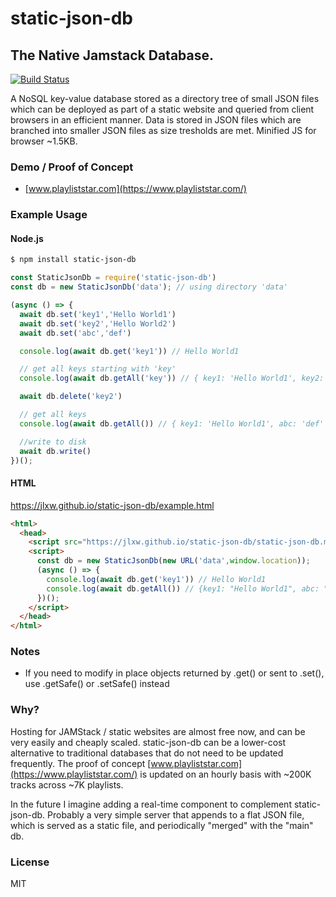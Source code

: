 

# static-json-db
## The Native Jamstack Database.
[![Build Status](https://github.com/jlxw/static-json-db/workflows/Test/badge.svg)](https://github.com/jlxw/static-json-db/actions?query=workflow%3ATest)

A NoSQL key-value database stored as a directory tree of small JSON files which can be deployed as part of a static website and queried from client browsers in an efficient manner. Data is stored in JSON files which are branched into smaller JSON files as size tresholds are met. Minified JS for browser ~1.5KB.

### Demo / Proof of Concept
  - [www.playliststar.com](https://www.playliststar.com/)

### Example Usage

#### Node.js
```sh
$ npm install static-json-db
```

```js
const StaticJsonDb = require('static-json-db')
const db = new StaticJsonDb('data'); // using directory 'data'

(async () => {
  await db.set('key1','Hello World1')
  await db.set('key2','Hello World2')
  await db.set('abc','def')

  console.log(await db.get('key1')) // Hello World1

  // get all keys starting with 'key'
  console.log(await db.getAll('key')) // { key1: 'Hello World1', key2: 'Hello World2' }

  await db.delete('key2')

  // get all keys
  console.log(await db.getAll()) // { key1: 'Hello World1', abc: 'def' }

  //write to disk
  await db.write()
})();
```

#### HTML
https://jlxw.github.io/static-json-db/example.html
```html
<html>
  <head>
    <script src="https://jlxw.github.io/static-json-db/static-json-db.min.js"></script>
    <script>
      const db = new StaticJsonDb(new URL('data',window.location));
      (async () => {
        console.log(await db.get('key1')) // Hello World1
        console.log(await db.getAll()) // {key1: "Hello World1", abc: "def"}
      })();
    </script>
  </head>
</html>
```
### Notes
- If you need to modify in place objects returned by .get() or sent to .set(), use .getSafe() or .setSafe() instead

### Why?
Hosting for JAMStack / static websites are almost free now, and can be very easily and cheaply scaled. static-json-db can be a lower-cost alternative to traditional databases that do not need to be updated frequently. The proof of concept [www.playliststar.com](https://www.playliststar.com/) is updated on an hourly basis with ~200K tracks across ~7K playlists.

In the future I imagine adding a real-time component to complement static-json-db. Probably a very simple server that appends to a flat JSON file, which is served as a static file, and periodically "merged" with the "main" db.

### License

MIT
